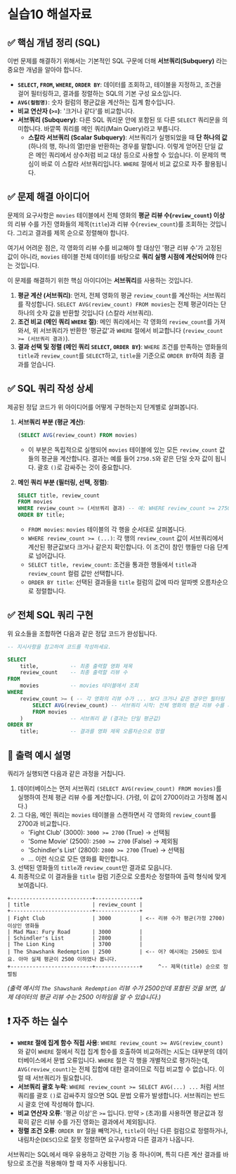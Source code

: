 # 실습10 해설자료
## ✅ 핵심 개념 정리 (SQL)

이번 문제를 해결하기 위해서는 기본적인 SQL 구문에 더해 **서브쿼리(Subquery)** 라는 중요한 개념을 알아야 합니다.

* **`SELECT`, `FROM`, `WHERE`, `ORDER BY`**: 데이터를 조회하고, 테이블을 지정하고, 조건을 걸어 필터링하고, 결과를 정렬하는 SQL의 기본 구성 요소입니다.
* **`AVG(컬럼명)`**: 숫자 컬럼의 평균값을 계산하는 집계 함수입니다.
* **비교 연산자 (`>=`)**: '크거나 같다'를 비교합니다.
* **서브쿼리 (Subquery)**: 다른 SQL 쿼리문 안에 포함된 또 다른 `SELECT` 쿼리문을 의미합니다. 바깥쪽 쿼리를 메인 쿼리(Main Query)라고 부릅니다.
    * **스칼라 서브쿼리 (Scalar Subquery)**: 서브쿼리가 실행되었을 때 **단 하나의 값**(하나의 행, 하나의 열)만을 반환하는 경우를 말합니다. 이렇게 얻어진 단일 값은 메인 쿼리에서 상수처럼 비교 대상 등으로 사용할 수 있습니다. 이 문제의 핵심이 바로 이 스칼라 서브쿼리입니다. `WHERE` 절에서 비교 값으로 자주 활용됩니다.

## ✅ 문제 해결 아이디어

문제의 요구사항은 `movies` 테이블에서 전체 영화의 **평균 리뷰 수(`review_count`) 이상**의 리뷰 수를 가진 영화들의 제목(`title`)과 리뷰 수(`review_count`)를 조회하는 것입니다. 그리고 결과를 제목 순으로 정렬해야 합니다.

여기서 어려운 점은, 각 영화의 리뷰 수를 비교해야 할 대상인 '평균 리뷰 수'가 고정된 값이 아니라, `movies` 테이블 전체 데이터를 바탕으로 **쿼리 실행 시점에 계산되어야** 한다는 것입니다.

이 문제를 해결하기 위한 핵심 아이디어는 **서브쿼리**를 사용하는 것입니다.

1.  **평균 계산 (서브쿼리)**: 먼저, 전체 영화의 평균 `review_count`를 계산하는 서브쿼리를 작성합니다. `SELECT AVG(review_count) FROM movies`는 전체 평균이라는 단 하나의 숫자 값을 반환할 것입니다 (스칼라 서브쿼리).
2.  **조건 비교 (메인 쿼리 `WHERE` 절)**: 메인 쿼리에서는 각 영화의 `review_count`를 가져와서, 위 서브쿼리가 반환한 '평균값'과 `WHERE` 절에서 비교합니다 (`review_count >= (서브쿼리 결과)`).
3.  **결과 선택 및 정렬 (메인 쿼리 `SELECT`, `ORDER BY`)**: `WHERE` 조건를 만족하는 영화들의 `title`과 `review_count`를 `SELECT`하고, `title`을 기준으로 `ORDER BY`하여 최종 결과를 얻습니다.

## ✅ SQL 쿼리 작성 상세

제공된 정답 코드가 위 아이디어를 어떻게 구현하는지 단계별로 살펴봅니다.

1.  **서브쿼리 부분 (평균 계산)**:
    ```sql
    (SELECT AVG(review_count) FROM movies)
    ```
    * 이 부분은 독립적으로 실행되어 `movies` 테이블에 있는 모든 `review_count` 값들의 평균을 계산합니다. 결과는 예를 들어 `2750.5`와 같은 단일 숫자 값이 됩니다. 괄호 `()`로 감싸주는 것이 중요합니다.

2.  **메인 쿼리 부분 (필터링, 선택, 정렬)**:
    ```sql
    SELECT title, review_count
    FROM movies
    WHERE review_count >= (서브쿼리 결과) -- 예: WHERE review_count >= 2750.5
    ORDER BY title;
    ```
    * `FROM movies`: `movies` 테이블의 각 행을 순서대로 살펴봅니다.
    * `WHERE review_count >= (...)`: 각 행의 `review_count` 값이 서브쿼리에서 계산된 평균값보다 크거나 같은지 확인합니다. 이 조건이 참인 행들만 다음 단계로 넘어갑니다.
    * `SELECT title, review_count`: 조건을 통과한 행들에서 `title`과 `review_count` 컬럼 값만 선택합니다.
    * `ORDER BY title`: 선택된 결과들을 `title` 컬럼의 값에 따라 알파벳 오름차순으로 정렬합니다.

## ✅ 전체 SQL 쿼리 구현

위 요소들을 조합하면 다음과 같은 정답 코드가 완성됩니다.

```sql
-- 지시사항을 참고하여 코드를 작성하세요.

SELECT
    title,          -- 최종 출력할 영화 제목
    review_count    -- 최종 출력할 리뷰 수
FROM
    movies          -- movies 테이블에서 조회
WHERE
    review_count >= ( -- 각 영화의 리뷰 수가 ... 보다 크거나 같은 경우만 필터링
        SELECT AVG(review_count) -- 서브쿼리 시작: 전체 영화의 평균 리뷰 수를 계산
        FROM movies
    )               -- 서브쿼리 끝 (결과는 단일 평균값)
ORDER BY
    title;          -- 결과를 영화 제목 오름차순으로 정렬
```

## 🧾 출력 예시 설명

쿼리가 실행되면 다음과 같은 과정을 거칩니다.

1.  데이터베이스는 먼저 서브쿼리 `(SELECT AVG(review_count) FROM movies)`를 실행하여 전체 평균 리뷰 수를 계산합니다. (가령, 이 값이 2700이라고 가정해 봅시다.)
2.  그 다음, 메인 쿼리는 `movies` 테이블을 스캔하면서 각 영화의 `review_count`를 2700과 비교합니다.
    * 'Fight Club' (3000): `3000 >= 2700` (True) -> 선택됨
    * 'Some Movie' (2500): `2500 >= 2700` (False) -> 제외됨
    * 'Schindler's List' (2800): `2800 >= 2700` (True) -> 선택됨
    * ... 이런 식으로 모든 영화를 확인합니다.
3.  선택된 영화들의 `title`과 `review_count`만 결과로 모읍니다.
4.  최종적으로 이 결과들을 `title` 컬럼 기준으로 오름차순 정렬하여 출력 형식에 맞게 보여줍니다.

```
+--------------------------+--------------+
| title                    | review_count |
+--------------------------+--------------+
| Fight Club               | 3000         | <-- 리뷰 수가 평균(가정 2700) 이상인 영화들
| Mad Max: Fury Road       | 3000         |
| Schindler's List         | 2800         |
| The Lion King            | 3700         |
| The Shawshank Redemption | 2500         | <-- 어? 예시에는 2500도 있네요. 아마 실제 평균이 2500 이하였나 봅니다.
+--------------------------+--------------+     ^-- 제목(title) 순으로 정렬됨
```
*(출력 예시의 `The Shawshank Redemption` 리뷰 수가 2500인데 포함된 것을 보면, 실제 데이터의 평균 리뷰 수는 2500 이하임을 알 수 있습니다.)*

## ❗ 자주 하는 실수

* **`WHERE` 절에 집계 함수 직접 사용**: `WHERE review_count >= AVG(review_count)` 와 같이 `WHERE` 절에서 직접 집계 함수를 호출하여 비교하려는 시도는 대부분의 데이터베이스에서 문법 오류입니다. `WHERE` 절은 각 행을 개별적으로 평가하는데, `AVG(review_count)`는 전체 집합에 대한 결과이므로 직접 비교할 수 없습니다. 이럴 때 서브쿼리가 필요합니다.
* **서브쿼리 괄호 누락**: `WHERE review_count >= SELECT AVG(...) ...` 처럼 서브쿼리를 괄호 `()`로 감싸주지 않으면 SQL 문법 오류가 발생합니다. 서브쿼리는 반드시 괄호 안에 작성해야 합니다.
* **비교 연산자 오류**: '평균 이상'은 `>=` 입니다. 만약 `>` (초과)를 사용하면 평균값과 정확히 같은 리뷰 수를 가진 영화는 결과에서 제외됩니다.
* **정렬 조건 오류**: `ORDER BY` 절을 빼먹거나, `title`이 아닌 다른 컬럼으로 정렬하거나, 내림차순(`DESC`)으로 잘못 정렬하면 요구사항과 다른 결과가 나옵니다.

서브쿼리는 SQL에서 매우 유용하고 강력한 기능 중 하나이며, 특히 다른 계산 결과를 바탕으로 조건을 적용해야 할 때 자주 사용됩니다.